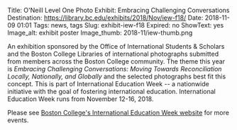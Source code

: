 Title: O'Neill Level One Photo Exhibit: Embracing Challenging Conversations
Destination: https://library.bc.edu/exhibits/2018/Nov/iew-f18/
Date: 2018-11-09 01:01 
Tags: news, tags 
Slug: exhibit-iew-f18
Expired: no
ShowText: yes
Image_alt: exhibit poster
Image_thumb: 2018-11/iew-thumb.png

An exhibition sponsored by the Office of International Students & Scholars and the Boston College Libraries of international photographs submitted from members across the Boston College community. The theme this year is <em>Embracing Challenging Conversations: Moving Towards Reconciliation Locally, Nationally, and Globally</em> and the selected photographs best fit this concept. This is part of International Education Week -- a nationwide initiative with the goal of fostering international education. International Education Week runs from November 12-16, 2018.

Please see <a href="https://www.bc.edu/offices/international/events/iew">Boston College's International Education Week website</a> for more events.